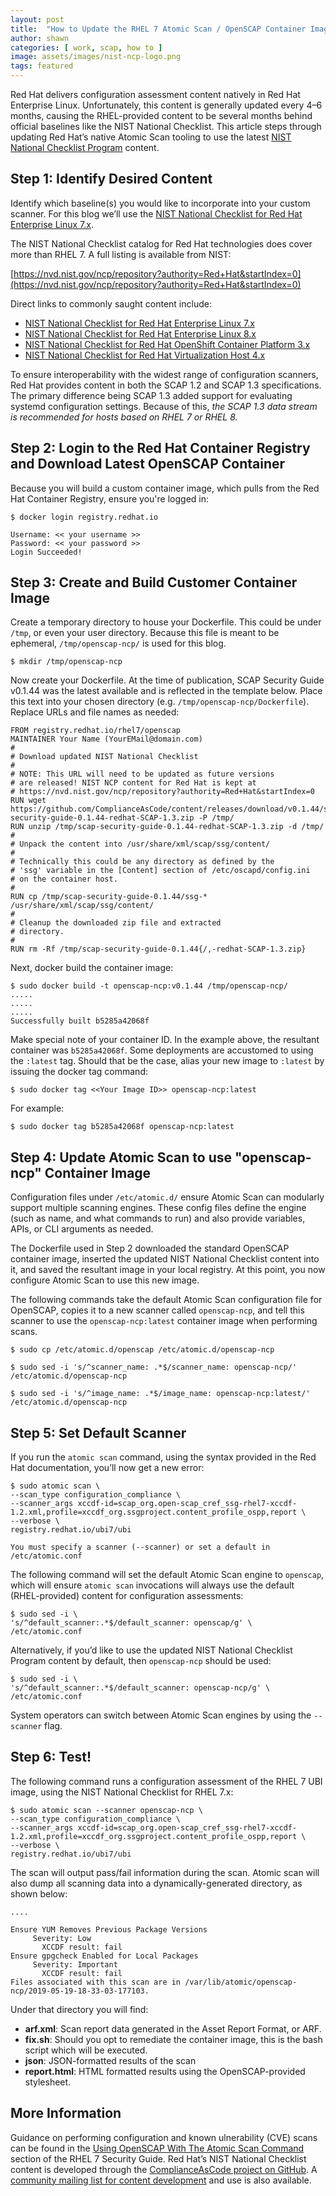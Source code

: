 ```yaml
---
layout: post
title:  "How to Update the RHEL 7 Atomic Scan / OpenSCAP Container Image with the Latest NIST National Checklist Content"
author: shawn
categories: [ work, scap, how to ]
image: assets/images/nist-ncp-logo.png
tags: featured
---
```

Red Hat delivers configuration assessment content natively in Red Hat Enterprise Linux. Unfortunately, this content is generally updated every 4–6 months, causing the RHEL-provided content to be several months behind official baselines like the NIST National Checklist. This article steps through updating Red Hat’s native Atomic Scan tooling to use the latest [NIST National Checklist Program](https://nvd.nist.gov/ncp/repository) content.

## Step 1: Identify Desired Content

Identify which baseline(s) you would like to incorporate into your custom scanner. For this blog we’ll use the [NIST National Checklist for Red Hat Enterprise Linux 7.x](https://nvd.nist.gov/ncp/checklist/811).

The NIST National Checklist catalog for Red Hat technologies does cover more than RHEL 7. A full listing is available from NIST:

[https://nvd.nist.gov/ncp/repository?authority=Red+Hat&startIndex=0](https://nvd.nist.gov/ncp/repository?authority=Red+Hat&startIndex=0)


Direct links to commonly saught content include:
* [NIST National Checklist for Red Hat Enterprise Linux 7.x](https://nvd.nist.gov/ncp/checklist/811)
* [NIST National Checklist for Red Hat Enterprise Linux 8.x](https://nvd.nist.gov/ncp/checklist/909)
* [NIST National Checklist for Red Hat OpenShift Container Platform 3.x](https://nvd.nist.gov/ncp/checklist/866)
* [NIST National Checklist for Red Hat Virtualization Host 4.x](https://nvd.nist.gov/ncp/checklist/908)

To ensure interoperability with the widest range of configuration scanners, Red Hat provides content in both the SCAP 1.2 and SCAP 1.3 specifications. The primary difference being SCAP 1.3 added support for evaluating systemd configuration settings. Because of this, *the SCAP 1.3 data stream is recommended for hosts based on RHEL 7 or RHEL 8.*

## Step 2: Login to the Red Hat Container Registry and Download Latest OpenSCAP Container

Because you will build a custom container image, which pulls from the Red Hat Container Registry, ensure you're logged in:

```shell
$ docker login registry.redhat.io

Username: << your username >>
Password: << your password >>
Login Succeeded!
```

## Step 3: Create and Build Customer Container Image
Create a temporary directory to house your Dockerfile. This could be under `/tmp`, or even your user directory.
Because this file is meant to be ephemeral, `/tmp/openscap-ncp/` is used for this blog.

```shell
$ mkdir /tmp/openscap-ncp
```

Now create your Dockerfile. At the time of publication, SCAP Security Guide v0.1.44 was the latest available and is reflected in the template below.
Place this text into your chosen directory (e.g. `/tmp/openscap-ncp/Dockerfile`). Replace URLs and file names as needed:

```shell
FROM registry.redhat.io/rhel7/openscap
MAINTAINER Your Name (YourEMail@domain.com)
#
# Download updated NIST National Checklist
#
# NOTE: This URL will need to be updated as future versions
# are released! NIST NCP content for Red Hat is kept at
# https://nvd.nist.gov/ncp/repository?authority=Red+Hat&startIndex=0
RUN wget https://github.com/ComplianceAsCode/content/releases/download/v0.1.44/scap-security-guide-0.1.44-redhat-SCAP-1.3.zip -P /tmp/
RUN unzip /tmp/scap-security-guide-0.1.44-redhat-SCAP-1.3.zip -d /tmp/
#
# Unpack the content into /usr/share/xml/scap/ssg/content/
#
# Technically this could be any directory as defined by the
# 'ssg' variable in the [Content] section of /etc/oscapd/config.ini
# on the container host.
#
RUN cp /tmp/scap-security-guide-0.1.44/ssg-* /usr/share/xml/scap/ssg/content/
#
# Cleanup the downloaded zip file and extracted
# directory.
#
RUN rm -Rf /tmp/scap-security-guide-0.1.44{/,-redhat-SCAP-1.3.zip}
```

Next, docker build the container image:
```shell
$ sudo docker build -t openscap-ncp:v0.1.44 /tmp/openscap-ncp/
.....
.....
.....
Successfully built b5285a42068f
```

Make special note of your container ID. In the example above, the resultant container was `b5285a42068f`.
Some deployments are accustomed to using the `:latest` tag. Should that be the case, alias your new image to `:latest` by issuing the docker tag command:

```shell
$ sudo docker tag <<Your Image ID>> openscap-ncp:latest
```

For example:
```shell
$ sudo docker tag b5285a42068f openscap-ncp:latest
```

## Step 4: Update Atomic Scan to use "openscap-ncp" Container Image
Configuration files under `/etc/atomic.d/` ensure Atomic Scan can modularly support multiple scanning engines. These config files define the engine (such as name, and what commands to run) and also provide variables, APIs, or CLI arguments as needed.

The Dockerfile used in Step 2 downloaded the standard OpenSCAP container image, inserted the updated NIST National Checklist content into it, and saved the resultant image in your local registry. At this point, you now configure Atomic Scan to use this new image.

The following commands take the default Atomic Scan configuration file for OpenSCAP, copies it to a new scanner called `openscap-ncp`, and tell this scanner to use the `openscap-ncp:latest` container image when performing scans.

```shell
$ sudo cp /etc/atomic.d/openscap /etc/atomic.d/openscap-ncp

$ sudo sed -i 's/^scanner_name: .*$/scanner_name: openscap-ncp/' /etc/atomic.d/openscap-ncp

$ sudo sed -i 's/^image_name: .*$/image_name: openscap-ncp:latest/' /etc/atomic.d/openscap-ncp
```

## Step 5: Set Default Scanner
If you run the `atomic scan` command, using the syntax provided in the Red Hat documentation, you’ll now get a new error:

```shell
$ sudo atomic scan \
--scan_type configuration_compliance \
--scanner_args xccdf-id=scap_org.open-scap_cref_ssg-rhel7-xccdf-1.2.xml,profile=xccdf_org.ssgproject.content_profile_ospp,report \
--verbose \
registry.redhat.io/ubi7/ubi

You must specify a scanner (--scanner) or set a default in /etc/atomic.conf
```

The following command will set the default Atomic Scan engine to `openscap`, which will ensure `atomic scan` invocations will always use the default (RHEL-provided) content for configuration assessments:

```shell
$ sudo sed -i \
's/^default_scanner:.*$/default_scanner: openscap/g' \
/etc/atomic.conf
```

Alternatively, if you’d like to use the updated NIST National Checklist Program content by default, then `openscap-ncp` should be used:

```shell
$ sudo sed -i \
's/^default_scanner:.*$/default_scanner: openscap-ncp/g' \
/etc/atomic.conf
```

System operators can switch between Atomic Scan engines by using the `--scanner` flag.

## Step 6: Test!
The following command runs a configuration assessment of the RHEL 7 UBI image, using the NIST National Checklist for RHEL 7.x:

```shell
$ sudo atomic scan --scanner openscap-ncp \
--scan_type configuration_compliance \
--scanner_args xccdf-id=scap_org.open-scap_cref_ssg-rhel7-xccdf-1.2.xml,profile=xccdf_org.ssgproject.content_profile_ospp,report \
--verbose \
registry.redhat.io/ubi7/ubi
```

The scan will output pass/fail information during the scan. Atomic scan will also dump all scanning data into a dynamically-generated directory, as shown below:

```shell
....

Ensure YUM Removes Previous Package Versions
     Severity: Low
       XCCDF result: fail
Ensure gpgcheck Enabled for Local Packages
     Severity: Important
       XCCDF result: fail
Files associated with this scan are in /var/lib/atomic/openscap-ncp/2019-05-19-18-33-03-177103.
```

Under that directory you will find:
* **arf.xml**: Scan report data generated in the Asset Report Format, or ARF.
* **fix.sh**: Should you opt to remediate the container image, this is the bash script which will be executed.
* **json**: JSON-formatted results of the scan
* **report.html**: HTML formatted results using the OpenSCAP-provided stylesheet.

## More Information
Guidance on performing configuration and known ulnerability (CVE) scans can be found in the [Using OpenSCAP With The Atomic Scan Command](https://access.redhat.com/documentation/en-us/red_hat_enterprise_linux/7/html/security_guide/sect-using_openscap_with_atomic) section of the RHEL 7 Security Guide.
Red Hat’s NIST National Checklist content is developed through the [ComplianceAsCode project on GitHub](https://github.com/ComplianceAsCode/content). A [community mailing list for content development](https://lists.fedorahosted.org/mailman/listinfo/scap-security-guide) and use is also available.